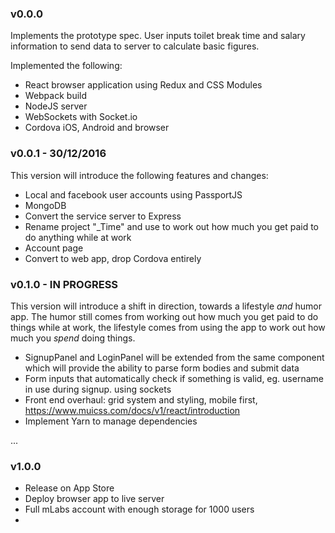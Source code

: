 ### v0.0.0
Implements the prototype spec. User inputs toilet break time and salary information to send data to server to calculate basic figures.

Implemented the following:

* React browser application using Redux and CSS Modules
* Webpack build
* NodeJS server
* WebSockets with Socket.io
* Cordova iOS, Android and browser

### v0.0.1 - 30/12/2016
This version will introduce the following features and changes:

* Local and facebook user accounts using PassportJS
* MongoDB
* Convert the service server to Express
* Rename project "_Time" and use to work out how much you get paid to do anything while at work
* Account page
* Convert to web app, drop Cordova entirely


### v0.1.0 - IN PROGRESS
This version will introduce a shift in direction, towards a lifestyle *and* humor app. The humor still comes from
working out how much you get paid to do things while at work, the lifestyle comes from using the app to work out how much
you *spend* doing things.

* SignupPanel and LoginPanel will be extended from the same component which will provide the ability to parse form bodies and submit data
* Form inputs that automatically check if something is valid, eg. username in use during signup. using sockets
* Front end overhaul: grid system and styling, mobile first, https://www.muicss.com/docs/v1/react/introduction
* Implement Yarn to manage dependencies


...

### v1.0.0

* Release on App Store
* Deploy browser app to live server
* Full mLabs account with enough storage for 1000 users
* 